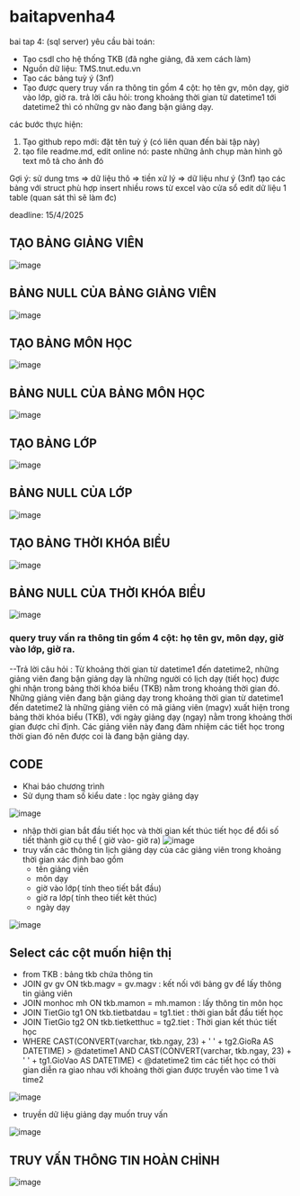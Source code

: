 # baitapvenha4
bai tap 4: (sql server)
yêu cầu bài toán:
 - Tạo csdl cho hệ thống TKB (đã nghe giảng, đã xem cách làm)
 - Nguồn dữ liệu: TMS.tnut.edu.vn
 - Tạo các bảng tuỳ ý (3nf)
 - Tạo được query truy vấn ra thông tin gồm 4 cột: họ tên gv, môn dạy, giờ vào lớp, giờ ra.
   trả lời câu hỏi: trong khoảng thời gian từ datetime1 tới datetime2 thì có những gv nào đang bận giảng dạy.

các bước thực hiện:
1. Tạo github repo mới: đặt tên tuỳ ý (có liên quan đến bài tập này)
2. tạo file readme.md, edit online nó:
   paste những ảnh chụp màn hình
   gõ text mô tả cho ảnh đó

Gợi ý:
  sử dung tms => dữ liệu thô => tiền xử lý => dữ liệu như ý (3nf)
  tạo các bảng với struct phù hợp
  insert nhiều rows từ excel vào cửa sổ edit dữ liệu 1 table (quan sát thì sẽ làm đc)
  

deadline: 15/4/2025
## TẠO BẢNG GIẢNG VIÊN
![image](https://github.com/user-attachments/assets/d5ccd8f3-45a0-437e-a64f-16e34dbaf29e)
## BẢNG NULL CỦA BẢNG GIẢNG VIÊN
![image](https://github.com/user-attachments/assets/a587c5af-90fb-414e-8f6f-6a2f39258e1e)
## TẠO BẢNG MÔN HỌC
![image](https://github.com/user-attachments/assets/071ae106-c1d9-425f-af7c-ddcee7a79156)
## BẢNG NULL CỦA BẢNG MÔN HỌC
![image](https://github.com/user-attachments/assets/0b38290c-dfc1-4568-b8fd-22ad508e4361)
## TẠO BẢNG LỚP
![image](https://github.com/user-attachments/assets/a5bb6577-e8f8-4261-87a8-573b5fbec1ac)
## BẢNG NULL CỦA LỚP
![image](https://github.com/user-attachments/assets/a3498c66-400d-4e97-b806-71e4b3c8ebc3)
## TẠO BẢNG THỜI KHÓA BIỂU
![image](https://github.com/user-attachments/assets/80a526e3-113b-4842-9111-c03868a55815)
## BẢNG NULL CỦA THỜI KHÓA BIỂU
![image](https://github.com/user-attachments/assets/ecaf0444-4343-47b5-9a11-f0673f6dbdac)
### query truy vấn ra thông tin gồm 4 cột: họ tên gv, môn dạy, giờ vào lớp, giờ ra.
--Trả lời câu hỏi : Từ khoảng thời gian từ datetime1 đến datetime2, những giảng viên đang bận giảng dạy là những người có lịch dạy (tiết học) được ghi nhận trong bảng thời khóa biểu (TKB) nằm trong khoảng thời gian đó. Những giảng viên đang bận giảng dạy trong khoảng thời gian từ datetime1 đến datetime2 là những giảng viên có mã giảng viên (magv) xuất hiện trong bảng thời khóa biểu (TKB), với ngày giảng dạy (ngay) nằm trong khoảng thời gian được chỉ định. Các giảng viên này đang đảm nhiệm các tiết học trong thời gian đó nên được coi là đang bận giảng dạy.
## CODE
* Khai báo chương trình
* Sử dụng tham số kiểu date : lọc ngày giảng dạy
  
![image](https://github.com/user-attachments/assets/f37cd339-f4d8-4dfd-9603-c665f235b293)

* nhập thời gian bắt đầu tiết học và thời gian kết thúc tiết học để đổi số tiết thành giờ cụ thể ( giờ vào- giờ ra)
![image](https://github.com/user-attachments/assets/23de293a-597d-4f0a-90c3-5b83d70ab30d)
* truy vấn các thông tin lịch giảng dạy của các giảng viên trong khoảng thời gian xác định bao gồm
  - tên giảng viên
  - môn dạy
  - giờ vào lớp( tính theo tiết bắt đầu)
  - giờ ra lớp( tính theo tiết kêt thúc)
  - ngày dạy
    
![image](https://github.com/user-attachments/assets/baeb775d-3cbe-4f64-a8c4-6c81ac60b1fc)

## Select các cột muốn hiện thị
- from TKB : bảng tkb chứa thông tin 
- JOIN  gv gv ON tkb.magv = gv.magv : kết nối với bảng gv để lấy thông tin giảng viên
- JOIN monhoc mh ON tkb.mamon = mh.mamon : lấy thông tin môn học
- JOIN TietGio tg1 ON tkb.tietbatdau = tg1.tiet : thời gian bắt đầu tiết học
- JOIN TietGio tg2 ON tkb.tietketthuc = tg2.tiet : Thời gian kết thúc tiết học
- WHERE 
    CAST(CONVERT(varchar, tkb.ngay, 23) + ' ' + tg2.GioRa AS DATETIME) > @datetime1 
    AND 
    CAST(CONVERT(varchar, tkb.ngay, 23) + ' ' + tg1.GioVao AS DATETIME) < @datetime2
  tìm các tiết học có thời gian diễn ra giao nhau với khoảng thời gian được truyền vào time 1 và time2

![image](https://github.com/user-attachments/assets/093096df-3f26-4424-abda-db4507fe9c6a)

- truyền dữ liệu giảng dạy muốn truy vấn
  
![image](https://github.com/user-attachments/assets/40acfcce-6177-455b-a428-a06d8327e6e9)
## TRUY VẤN THÔNG TIN HOÀN CHỈNH
![image](https://github.com/user-attachments/assets/7e19515b-e336-4343-b758-43ddc5bc30f8)
















